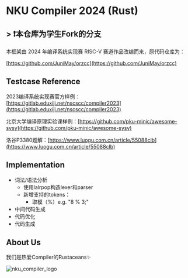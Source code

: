 # NKU Compiler 2024 (Rust)

## > **❗本仓库为学生Fork的分支**

本框架由 2024 年编译系统实现赛 RISC-V 赛道作品改编而来，原代码仓库为：

[https://github.com/JuniMay/orzcc](https://github.com/JuniMay/orzcc)

## Testcase Reference

2023编译系统实现赛官方样例：[https://gitlab.eduxiji.net/nscscc/compiler2023](https://gitlab.eduxiji.net/nscscc/compiler2023)

北京大学编译原理实验课样例：[https://github.com/pku-minic/awesome-sysy](https://github.com/pku-minic/awesome-sysy)

洛谷P3380题解：[https://www.luogu.com.cn/article/55088clb](https://www.luogu.com.cn/article/55088clb)

## Implementation

- 词法/语法分析
  - 使用lalrpop构造lexer和parser
  - 新增支持的tokens：
      - 取模（%）e.g. "8 % 3;"
- 中间代码生成
- 代码优化
- 代码生成


## About Us

我们是热爱Compiler的Rustaceans✨

![nku_compiler_logo](https://github.com/user-attachments/assets/93b70721-6225-41f5-96a4-3b04f8a43712)
